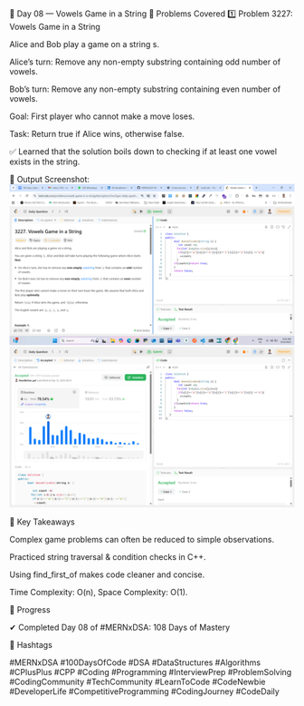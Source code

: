🚀 Day 08 — Vowels Game in a String
📌 Problems Covered
1️⃣ Problem 3227: Vowels Game in a String

Alice and Bob play a game on a string s.

Alice’s turn: Remove any non-empty substring containing odd number of vowels.

Bob’s turn: Remove any non-empty substring containing even number of vowels.

Goal: First player who cannot make a move loses.

Task: Return true if Alice wins, otherwise false.

✅ Learned that the solution boils down to checking if at least one vowel exists in the string.

📸 Output Screenshot:
![VowelGame Output1](./outputPost/Screenshot%20(636).png)
![VowelGame Output1](./outputPost/Screenshot%20(635).png)


🎯 Key Takeaways

Complex game problems can often be reduced to simple observations.

Practiced string traversal & condition checks in C++.

Using find_first_of makes code cleaner and concise.

Time Complexity: O(n), Space Complexity: O(1).

📅 Progress

✔ Completed Day 08 of #MERNxDSA: 108 Days of Mastery

🔖 Hashtags

#MERNxDSA #100DaysOfCode #DSA #DataStructures #Algorithms #CPlusPlus #CPP #Coding #Programming #InterviewPrep #ProblemSolving #CodingCommunity #TechCommunity #LearnToCode #CodeNewbie #DeveloperLife #CompetitiveProgramming #CodingJourney #CodeDaily